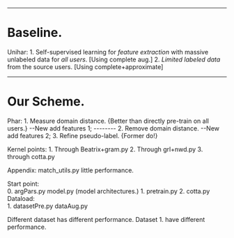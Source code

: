 
----------------------
# Baseline.
Unihar: 
	1. Self-supervised learning for *feature extraction* with massive unlabeled data for *all users*.  [Using complete aug.]
	2. *Limited labeled data* from the source users.  [Using complete+approximate]

----------------------
# Our Scheme. 
Phar: 
	1. Measure domain distance. {Better than directly pre-train on all users.}  	--New add features 1; 
	-------- 
	2. Remove domain distance.  													--New add features 2; 
	3. Refine pseudo-label. {Former do!} 

Kernel points:
	1. Through Beatrix+gram.py
	2. Through grl+nwd.py
	3. through cotta.py

Appendix: 
	match_utils.py little performance. 

Start point:  
	0. argPars.py model.py (model architectures.)
	1. pretrain.py
	2. cotta.py
Dataload:  
	1. datasetPre.py	dataAug.py	

Different dataset has different performance. 
Dataset 1. have different performance.
